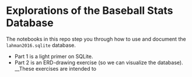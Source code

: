 # Explorations of the Baseball Stats Database
The notebooks in this repo step you through how to use and document the `lahman2016.sqlite` database. 
- Part 1 is a light primer on SQLite.
- Part 2 is an ERD-drawing exercise (so we can visualize the database).
__These exercises are intended to 